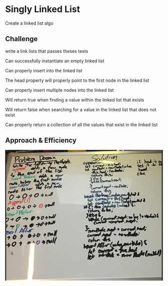 # Singly Linked List
Create a linked list algo

## Challenge

write a link lists that passes theses tests

Can successfully instantiate an empty linked list

Can properly insert into the linked list

The head property will properly point to the first node in the linked list

Can properly insert multiple nodes into the linked list

Will return true when finding a value within the linked list that exists

Will return false when searching for a value in the linked list that does not exist

Can properly return a collection of all the values that exist in the linked list

## Approach & Efficiency

![some pics](linkedList.png)

